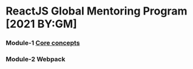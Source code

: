# ReactJS Global Mentoring Program [2021 BY:GM]

### Module-1 [Core concepts](https://github.com/UltramarineDev/ReactJS-Global-Mentoring-Program-2021/tree/master/Module-1%20Core%20concepts)

### Module-2 Webpack
